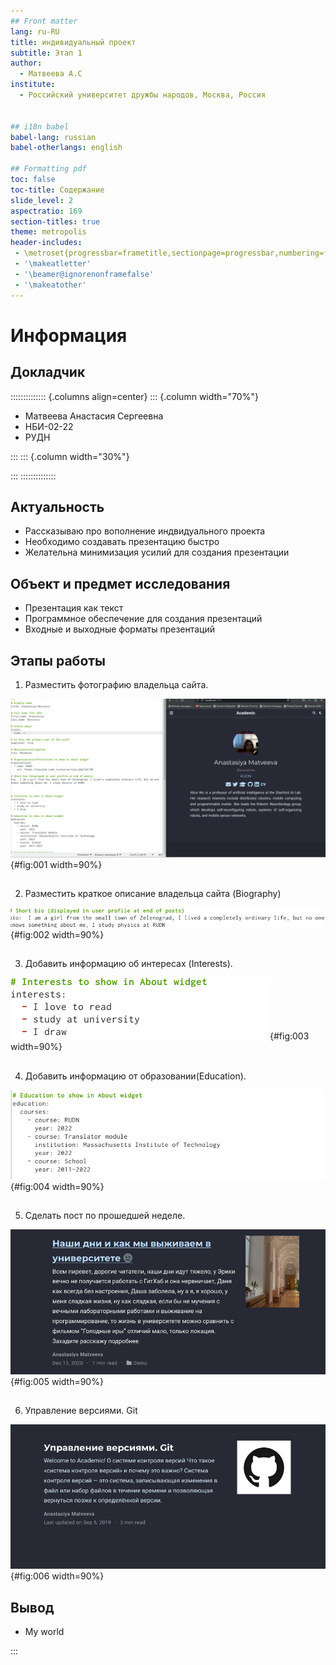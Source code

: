 ```yaml
---
## Front matter
lang: ru-RU
title: индивидуальный проект 
subtitle: Этап 1
author:
  - Матвеева А.С
institute:
  - Российский университет дружбы народов, Москва, Россия


## i18n babel
babel-lang: russian
babel-otherlangs: english

## Formatting pdf
toc: false
toc-title: Содержание
slide_level: 2
aspectratio: 169
section-titles: true
theme: metropolis
header-includes:
 - \metroset{progressbar=frametitle,sectionpage=progressbar,numbering=fraction}
 - '\makeatletter'
 - '\beamer@ignorenonframefalse'
 - '\makeatother'
---
```


# Информация

## Докладчик

:::::::::::::: {.columns align=center}
::: {.column width="70%"}

  * Матвеева Анастасия Сергеевна 
  * НБИ-02-22
  * РУДН 


:::
::: {.column width="30%"}



:::
::::::::::::::



## Актуальность

- Рассказываю про вополнение индвидуального проекта 
- Необходимо создавать презентацию быстро
- Желательна минимизация усилий для создания презентации

## Объект и предмет исследования

- Презентация как текст
- Программное обеспечение для создания презентаций
- Входные и выходные форматы презентаций


## Этапы работы

1. Разместить фотографию владельца сайта.

![...](image/1.png){#fig:001 width=90%}

##

2. Разместить краткое описание владельца сайта (Biography)

![...](image/2.png){#fig:002 width=90%}

##

3. Добавить информацию об интересах (Interests).

![...](image/3.png){#fig:003 width=90%}

##

4. Добавить информацию от образовании(Education).

![...](image/4.png){#fig:004 width=90%}

##

5. Сделать пост по прошедшей неделе.

 ![...](image/5.png){#fig:005 width=90%}

##
 
6. Управление версиями. Git

![...](image/6.png){#fig:006 width=90%}
 
## Вывод 

- My world

:::

